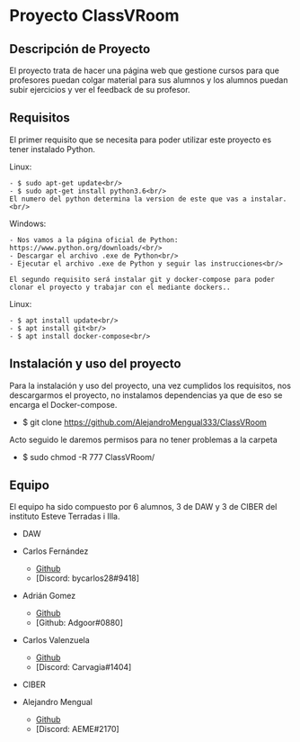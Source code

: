 # Proyecto ClassVRoom

## Descripción de Proyecto
El proyecto trata de hacer una página web que gestione cursos para que profesores puedan colgar material para sus alumnos y los alumnos puedan subir ejercicios y ver el feedback de su profesor.

## Requisitos
El primer requisito que se necesita para poder utilizar este proyecto es tener instalado Python.

  Linux: <br/>
  
    - $ sudo apt-get update<br/>
    - $ sudo apt-get install python3.6<br/>
    El numero del python determina la version de este que vas a instalar.<br/>
  
  Windows:<br/>
  
    - Nos vamos a la página oficial de Python: https://www.python.org/downloads/<br/>
    - Descargar el archivo .exe de Python<br/>
    - Ejecutar el archivo .exe de Python y seguir las instrucciones<br/>
    
    El segundo requisito será instalar git y docker-compose para poder clonar el proyecto y trabajar con el mediante dockers..
  
  Linux:<br/>
  
    - $ apt install update<br/>
    - $ apt install git<br/>
    - $ apt install docker-compose<br/>
    
    
## Instalación y uso del proyecto
Para la instalación y uso del proyecto, una vez cumplidos los requisitos, nos descargarmos el proyecto, no instalamos dependencias ya que de eso se encarga el Docker-compose.<br/>

  - $ git clone https://github.com/AlejandroMengual333/ClassVRoom<br/>

Acto seguido le daremos permisos para no tener problemas a la carpeta

- $ sudo chmod -R 777 ClassVRoom/ <br/>

## Equipo
El equipo ha sido compuesto por 6 alumnos, 3 de DAW y 3 de CIBER del instituto Esteve Terradas i Illa.

* DAW

* Carlos Fernández
  * [Github](https://github.com/bycarlos28) 
  * [Discord: bycarlos28#9418]

* Adrián Gomez
  * [Github](https://github.com/AdrianOrea) 
  * [Github: Adgoor#0880]

* Carlos Valenzuela
  * [Github](https://github.com/carlosvalgar) 
  * [Discord: Carvagia#1404]
 
* CIBER

* Alejandro Mengual
  * [Github](https://github.com/AlejandroMengual333) 
  * [Discord: AEME#2170]
